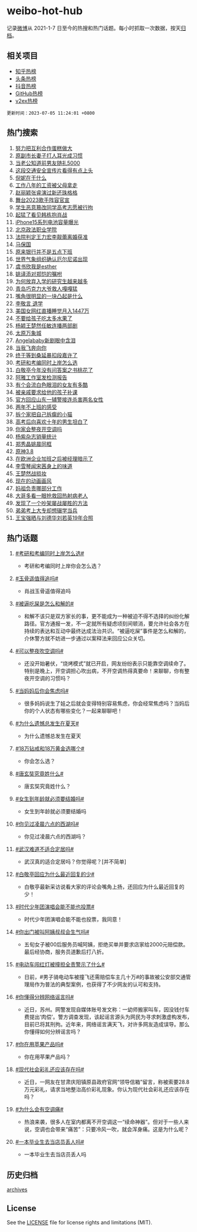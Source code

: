 # weibo-hot-hub

记录[微博](https://www.weibo.com)从 2021-1-7 日至今的热搜和热门话题。每小时抓取一次数据，按天[归档](archives)。

## 相关项目

- [知乎热榜](https://github.com/lonnyzhang423/zhihu-hot-hub)
- [头条热榜](https://github.com/lonnyzhang423/toutiao-hot-hub)
- [抖音热榜](https://github.com/lonnyzhang423/douyin-hot-hub)
- [GitHub热榜](https://github.com/lonnyzhang423/github-hot-hub)
- [v2ex热榜](https://github.com/lonnyzhang423/v2ex-hot-hub)


`更新时间：2023-07-05 11:24:01 +0800`

## 热门搜索

1. [努力把互利合作蛋糕做大](https://m.weibo.cn/search?containerid=100103type%3D1%26t%3D10%26q%3D%23%E5%8A%AA%E5%8A%9B%E6%8A%8A%E4%BA%92%E5%88%A9%E5%90%88%E4%BD%9C%E8%9B%8B%E7%B3%95%E5%81%9A%E5%A4%A7%23&stream_entry_id=51&isnewpage=1&extparam=seat%3D1%26pos%3D0%26dgr%3D0%26cate%3D10103%26c_type%3D51%26stream_entry_id%3D51%26filter_type%3Drealtimehot%26display_time%3D1688527439%26pre_seqid%3D168852743954406410155&luicode=10000011&lfid=106003type%253D25%2526t%253D3%2526disable_hot%253D1%2526filter_type%253Drealtimehot)
1. [原副市长妻子打人耳光成习惯](https://m.weibo.cn/search?containerid=100103type%3D1%26t%3D10%26q%3D%23%E5%8E%9F%E5%89%AF%E5%B8%82%E9%95%BF%E5%A6%BB%E5%AD%90%E6%89%93%E4%BA%BA%E8%80%B3%E5%85%89%E6%88%90%E4%B9%A0%E6%83%AF%23&stream_entry_id=31&isnewpage=1&extparam=seat%3D1%26pos%3D0%26realpos%3D1%26dgr%3D0%26lcate%3D5001%26stream_entry_id%3D31%26flag%3D1%26band_rank%3D1%26c_type%3D31%26q%3D%2523%25E5%258E%259F%25E5%2589%25AF%25E5%25B8%2582%25E9%2595%25BF%25E5%25A6%25BB%25E5%25AD%2590%25E6%2589%2593%25E4%25BA%25BA%25E8%2580%25B3%25E5%2585%2589%25E6%2588%2590%25E4%25B9%25A0%25E6%2583%25AF%2523%26cate%3D5001%26filter_type%3Drealtimehot%26display_time%3D1688527439%26pre_seqid%3D168852743954406410155&luicode=10000011&lfid=106003type%253D25%2526t%253D3%2526disable_hot%253D1%2526filter_type%253Drealtimehot)
1. [当老公知道前男友随礼5000](https://m.weibo.cn/search?containerid=100103type%3D1%26t%3D10%26q%3D%23%E5%BD%93%E8%80%81%E5%85%AC%E7%9F%A5%E9%81%93%E5%89%8D%E7%94%B7%E5%8F%8B%E9%9A%8F%E7%A4%BC5000%23&stream_entry_id=31&isnewpage=1&extparam=seat%3D1%26pos%3D1%26realpos%3D2%26dgr%3D0%26lcate%3D5001%26stream_entry_id%3D31%26flag%3D2%26band_rank%3D2%26c_type%3D31%26q%3D%2523%25E5%25BD%2593%25E8%2580%2581%25E5%2585%25AC%25E7%259F%25A5%25E9%2581%2593%25E5%2589%258D%25E7%2594%25B7%25E5%258F%258B%25E9%259A%258F%25E7%25A4%25BC5000%2523%26cate%3D5001%26filter_type%3Drealtimehot%26display_time%3D1688527439%26pre_seqid%3D168852743954406410155&luicode=10000011&lfid=106003type%253D25%2526t%253D3%2526disable_hot%253D1%2526filter_type%253Drealtimehot)
1. [这段交通安全宣传片看得有点上头](https://m.weibo.cn/search?containerid=100103type%3D1%26t%3D10%26q%3D%23%E8%BF%99%E6%AE%B5%E4%BA%A4%E9%80%9A%E5%AE%89%E5%85%A8%E5%AE%A3%E4%BC%A0%E7%89%87%E7%9C%8B%E5%BE%97%E6%9C%89%E7%82%B9%E4%B8%8A%E5%A4%B4%23&stream_entry_id=31&isnewpage=1&extparam=seat%3D1%26pos%3D2%26realpos%3D3%26dgr%3D0%26lcate%3D5001%26stream_entry_id%3D31%26flag%3D0%26band_rank%3D3%26c_type%3D31%26q%3D%2523%25E8%25BF%2599%25E6%25AE%25B5%25E4%25BA%25A4%25E9%2580%259A%25E5%25AE%2589%25E5%2585%25A8%25E5%25AE%25A3%25E4%25BC%25A0%25E7%2589%2587%25E7%259C%258B%25E5%25BE%2597%25E6%259C%2589%25E7%2582%25B9%25E4%25B8%258A%25E5%25A4%25B4%2523%26cate%3D5001%26filter_type%3Drealtimehot%26display_time%3D1688527439%26pre_seqid%3D168852743954406410155&luicode=10000011&lfid=106003type%253D25%2526t%253D3%2526disable_hot%253D1%2526filter_type%253Drealtimehot)
1. [倪妮在干什么](https://m.weibo.cn/search?containerid=100103type%3D1%26t%3D10%26q%3D%E5%80%AA%E5%A6%AE%E5%9C%A8%E5%B9%B2%E4%BB%80%E4%B9%88&stream_entry_id=31&isnewpage=1&extparam=seat%3D1%26pos%3D3%26realpos%3D4%26dgr%3D0%26lcate%3D5001%26stream_entry_id%3D31%26flag%3D1%26band_rank%3D4%26c_type%3D31%26q%3D%25E5%2580%25AA%25E5%25A6%25AE%25E5%259C%25A8%25E5%25B9%25B2%25E4%25BB%2580%25E4%25B9%2588%26cate%3D5001%26filter_type%3Drealtimehot%26display_time%3D1688527439%26pre_seqid%3D168852743954406410155&luicode=10000011&lfid=106003type%253D25%2526t%253D3%2526disable_hot%253D1%2526filter_type%253Drealtimehot)
1. [工作八年的工资被父母拿走](https://m.weibo.cn/search?containerid=100103type%3D1%26t%3D10%26q%3D%23%E5%B7%A5%E4%BD%9C%E5%85%AB%E5%B9%B4%E7%9A%84%E5%B7%A5%E8%B5%84%E8%A2%AB%E7%88%B6%E6%AF%8D%E6%8B%BF%E8%B5%B0%23&stream_entry_id=31&isnewpage=1&extparam=seat%3D1%26pos%3D4%26realpos%3D5%26dgr%3D0%26lcate%3D5001%26stream_entry_id%3D31%26flag%3D2%26band_rank%3D5%26c_type%3D31%26q%3D%2523%25E5%25B7%25A5%25E4%25BD%259C%25E5%2585%25AB%25E5%25B9%25B4%25E7%259A%2584%25E5%25B7%25A5%25E8%25B5%2584%25E8%25A2%25AB%25E7%2588%25B6%25E6%25AF%258D%25E6%258B%25BF%25E8%25B5%25B0%2523%26cate%3D5001%26filter_type%3Drealtimehot%26display_time%3D1688527439%26pre_seqid%3D168852743954406410155&luicode=10000011&lfid=106003type%253D25%2526t%253D3%2526disable_hot%253D1%2526filter_type%253Drealtimehot)
1. [赵丽颖张睿演过新还珠格格](https://m.weibo.cn/search?containerid=100103type%3D1%26t%3D10%26q%3D%23%E8%B5%B5%E4%B8%BD%E9%A2%96%E5%BC%A0%E7%9D%BF%E6%BC%94%E8%BF%87%E6%96%B0%E8%BF%98%E7%8F%A0%E6%A0%BC%E6%A0%BC%23&stream_entry_id=31&isnewpage=1&extparam=seat%3D1%26pos%3D5%26realpos%3D6%26dgr%3D0%26lcate%3D5001%26stream_entry_id%3D31%26flag%3D1%26band_rank%3D6%26c_type%3D31%26q%3D%2523%25E8%25B5%25B5%25E4%25B8%25BD%25E9%25A2%2596%25E5%25BC%25A0%25E7%259D%25BF%25E6%25BC%2594%25E8%25BF%2587%25E6%2596%25B0%25E8%25BF%2598%25E7%258F%25A0%25E6%25A0%25BC%25E6%25A0%25BC%2523%26cate%3D5001%26filter_type%3Drealtimehot%26display_time%3D1688527439%26pre_seqid%3D168852743954406410155&luicode=10000011&lfid=106003type%253D25%2526t%253D3%2526disable_hot%253D1%2526filter_type%253Drealtimehot)
1. [舞台2023歌手阵容官宣](https://m.weibo.cn/search?containerid=100103type%3D1%26t%3D10%26q%3D%23%E8%88%9E%E5%8F%B02023%E6%AD%8C%E6%89%8B%E9%98%B5%E5%AE%B9%E5%AE%98%E5%AE%A3%23&stream_entry_id=31&isnewpage=1&extparam=seat%3D1%26pos%3D6%26realpos%3D7%26dgr%3D0%26lcate%3D5001%26stream_entry_id%3D31%26flag%3D1%26band_rank%3D7%26c_type%3D31%26q%3D%2523%25E8%2588%259E%25E5%258F%25B02023%25E6%25AD%258C%25E6%2589%258B%25E9%2598%25B5%25E5%25AE%25B9%25E5%25AE%2598%25E5%25AE%25A3%2523%26cate%3D5001%26filter_type%3Drealtimehot%26display_time%3D1688527439%26pre_seqid%3D168852743954406410155&luicode=10000011&lfid=106003type%253D25%2526t%253D3%2526disable_hot%253D1%2526filter_type%253Drealtimehot)
1. [学生恶意篡改同学高考志愿被行拘](https://m.weibo.cn/search?containerid=100103type%3D1%26t%3D10%26q%3D%23%E5%AD%A6%E7%94%9F%E6%81%B6%E6%84%8F%E7%AF%A1%E6%94%B9%E5%90%8C%E5%AD%A6%E9%AB%98%E8%80%83%E5%BF%97%E6%84%BF%E8%A2%AB%E8%A1%8C%E6%8B%98%23&stream_entry_id=31&isnewpage=1&extparam=seat%3D1%26pos%3D7%26realpos%3D8%26dgr%3D0%26lcate%3D5001%26stream_entry_id%3D31%26flag%3D0%26band_rank%3D8%26c_type%3D31%26q%3D%2523%25E5%25AD%25A6%25E7%2594%259F%25E6%2581%25B6%25E6%2584%258F%25E7%25AF%25A1%25E6%2594%25B9%25E5%2590%258C%25E5%25AD%25A6%25E9%25AB%2598%25E8%2580%2583%25E5%25BF%2597%25E6%2584%25BF%25E8%25A2%25AB%25E8%25A1%258C%25E6%258B%2598%2523%26cate%3D5001%26filter_type%3Drealtimehot%26display_time%3D1688527439%26pre_seqid%3D168852743954406410155&luicode=10000011&lfid=106003type%253D25%2526t%253D3%2526disable_hot%253D1%2526filter_type%253Drealtimehot)
1. [起猛了看见韩栋抱肖战](https://m.weibo.cn/search?containerid=100103type%3D1%26t%3D10%26q%3D%23%E8%B5%B7%E7%8C%9B%E4%BA%86%E7%9C%8B%E8%A7%81%E9%9F%A9%E6%A0%8B%E6%8A%B1%E8%82%96%E6%88%98%23&stream_entry_id=31&isnewpage=1&extparam=seat%3D1%26pos%3D8%26realpos%3D9%26dgr%3D0%26lcate%3D5001%26stream_entry_id%3D31%26flag%3D1%26band_rank%3D9%26c_type%3D31%26q%3D%2523%25E8%25B5%25B7%25E7%258C%259B%25E4%25BA%2586%25E7%259C%258B%25E8%25A7%2581%25E9%259F%25A9%25E6%25A0%258B%25E6%258A%25B1%25E8%2582%2596%25E6%2588%2598%2523%26cate%3D5001%26filter_type%3Drealtimehot%26display_time%3D1688527439%26pre_seqid%3D168852743954406410155&luicode=10000011&lfid=106003type%253D25%2526t%253D3%2526disable_hot%253D1%2526filter_type%253Drealtimehot)
1. [iPhone15系列电池容量曝光](https://m.weibo.cn/search?containerid=100103type%3D1%26t%3D10%26q%3D%23iPhone15%E7%B3%BB%E5%88%97%E7%94%B5%E6%B1%A0%E5%AE%B9%E9%87%8F%E6%9B%9D%E5%85%89%23&stream_entry_id=31&isnewpage=1&extparam=seat%3D1%26pos%3D9%26realpos%3D10%26dgr%3D0%26lcate%3D5001%26stream_entry_id%3D31%26flag%3D0%26band_rank%3D10%26c_type%3D31%26q%3D%2523iPhone15%25E7%25B3%25BB%25E5%2588%2597%25E7%2594%25B5%25E6%25B1%25A0%25E5%25AE%25B9%25E9%2587%258F%25E6%259B%259D%25E5%2585%2589%2523%26cate%3D5001%26filter_type%3Drealtimehot%26display_time%3D1688527439%26pre_seqid%3D168852743954406410155&luicode=10000011&lfid=106003type%253D25%2526t%253D3%2526disable_hot%253D1%2526filter_type%253Drealtimehot)
1. [北京政法职业学院](https://m.weibo.cn/search?containerid=100103type%3D1%26t%3D10%26q%3D%E5%8C%97%E4%BA%AC%E6%94%BF%E6%B3%95%E8%81%8C%E4%B8%9A%E5%AD%A6%E9%99%A2&stream_entry_id=31&isnewpage=1&extparam=seat%3D1%26pos%3D10%26realpos%3D11%26dgr%3D0%26lcate%3D5001%26stream_entry_id%3D31%26flag%3D1%26band_rank%3D11%26c_type%3D31%26q%3D%25E5%258C%2597%25E4%25BA%25AC%25E6%2594%25BF%25E6%25B3%2595%25E8%2581%258C%25E4%25B8%259A%25E5%25AD%25A6%25E9%2599%25A2%26cate%3D5001%26filter_type%3Drealtimehot%26display_time%3D1688527439%26pre_seqid%3D168852743954406410155&luicode=10000011&lfid=106003type%253D25%2526t%253D3%2526disable_hot%253D1%2526filter_type%253Drealtimehot)
1. [法院判定王力宏李靓蕾离婚获准](https://m.weibo.cn/search?containerid=100103type%3D1%26t%3D10%26q%3D%23%E6%B3%95%E9%99%A2%E5%88%A4%E5%AE%9A%E7%8E%8B%E5%8A%9B%E5%AE%8F%E6%9D%8E%E9%9D%93%E8%95%BE%E7%A6%BB%E5%A9%9A%E8%8E%B7%E5%87%86%23&stream_entry_id=31&isnewpage=1&extparam=seat%3D1%26pos%3D11%26realpos%3D12%26dgr%3D0%26lcate%3D5001%26stream_entry_id%3D31%26flag%3D2%26band_rank%3D12%26c_type%3D31%26q%3D%2523%25E6%25B3%2595%25E9%2599%25A2%25E5%2588%25A4%25E5%25AE%259A%25E7%258E%258B%25E5%258A%259B%25E5%25AE%258F%25E6%259D%258E%25E9%259D%2593%25E8%2595%25BE%25E7%25A6%25BB%25E5%25A9%259A%25E8%258E%25B7%25E5%2587%2586%2523%26cate%3D5001%26filter_type%3Drealtimehot%26display_time%3D1688527439%26pre_seqid%3D168852743954406410155&luicode=10000011&lfid=106003type%253D25%2526t%253D3%2526disable_hot%253D1%2526filter_type%253Drealtimehot)
1. [马保国](https://m.weibo.cn/search?containerid=100103type%3D1%26t%3D10%26q%3D%E9%A9%AC%E4%BF%9D%E5%9B%BD&stream_entry_id=31&isnewpage=1&extparam=seat%3D1%26pos%3D12%26realpos%3D13%26dgr%3D0%26lcate%3D5001%26stream_entry_id%3D31%26flag%3D1%26band_rank%3D13%26c_type%3D31%26q%3D%25E9%25A9%25AC%25E4%25BF%259D%25E5%259B%25BD%26cate%3D5001%26filter_type%3Drealtimehot%26display_time%3D1688527439%26pre_seqid%3D168852743954406410155&luicode=10000011&lfid=106003type%253D25%2526t%253D3%2526disable_hot%253D1%2526filter_type%253Drealtimehot)
1. [原来银行并不是五点下班](https://m.weibo.cn/search?containerid=100103type%3D1%26t%3D10%26q%3D%23%E5%8E%9F%E6%9D%A5%E9%93%B6%E8%A1%8C%E5%B9%B6%E4%B8%8D%E6%98%AF%E4%BA%94%E7%82%B9%E4%B8%8B%E7%8F%AD%23&stream_entry_id=31&isnewpage=1&extparam=seat%3D1%26pos%3D13%26realpos%3D14%26dgr%3D0%26lcate%3D5001%26stream_entry_id%3D31%26flag%3D0%26band_rank%3D14%26c_type%3D31%26q%3D%2523%25E5%258E%259F%25E6%259D%25A5%25E9%2593%25B6%25E8%25A1%258C%25E5%25B9%25B6%25E4%25B8%258D%25E6%2598%25AF%25E4%25BA%2594%25E7%2582%25B9%25E4%25B8%258B%25E7%258F%25AD%2523%26cate%3D5001%26filter_type%3Drealtimehot%26display_time%3D1688527439%26pre_seqid%3D168852743954406410155&luicode=10000011&lfid=106003type%253D25%2526t%253D3%2526disable_hot%253D1%2526filter_type%253Drealtimehot)
1. [世界气象组织确认厄尔尼诺出现](https://m.weibo.cn/search?containerid=100103type%3D1%26t%3D10%26q%3D%23%E4%B8%96%E7%95%8C%E6%B0%94%E8%B1%A1%E7%BB%84%E7%BB%87%E7%A1%AE%E8%AE%A4%E5%8E%84%E5%B0%94%E5%B0%BC%E8%AF%BA%E5%87%BA%E7%8E%B0%23&stream_entry_id=31&isnewpage=1&extparam=seat%3D1%26pos%3D14%26realpos%3D15%26dgr%3D0%26lcate%3D5001%26stream_entry_id%3D31%26flag%3D1%26band_rank%3D15%26c_type%3D31%26q%3D%2523%25E4%25B8%2596%25E7%2595%258C%25E6%25B0%2594%25E8%25B1%25A1%25E7%25BB%2584%25E7%25BB%2587%25E7%25A1%25AE%25E8%25AE%25A4%25E5%258E%2584%25E5%25B0%2594%25E5%25B0%25BC%25E8%25AF%25BA%25E5%2587%25BA%25E7%258E%25B0%2523%26cate%3D5001%26filter_type%3Drealtimehot%26display_time%3D1688527439%26pre_seqid%3D168852743954406410155&luicode=10000011&lfid=106003type%253D25%2526t%253D3%2526disable_hot%253D1%2526filter_type%253Drealtimehot)
1. [虞书欣我是esther](https://m.weibo.cn/search?containerid=100103type%3D1%26t%3D10%26q%3D%23%E8%99%9E%E4%B9%A6%E6%AC%A3%E6%88%91%E6%98%AFesther%23&stream_entry_id=31&isnewpage=1&extparam=seat%3D1%26pos%3D15%26realpos%3D16%26dgr%3D0%26lcate%3D5001%26stream_entry_id%3D31%26flag%3D1%26band_rank%3D16%26c_type%3D31%26q%3D%2523%25E8%2599%259E%25E4%25B9%25A6%25E6%25AC%25A3%25E6%2588%2591%25E6%2598%25AFesther%2523%26cate%3D5001%26filter_type%3Drealtimehot%26display_time%3D1688527439%26pre_seqid%3D168852743954406410155&luicode=10000011&lfid=106003type%253D25%2526t%253D3%2526disable_hot%253D1%2526filter_type%253Drealtimehot)
1. [姚译添对郑恺的嘱咐](https://m.weibo.cn/search?containerid=100103type%3D1%26t%3D10%26q%3D%23%E5%A7%9A%E8%AF%91%E6%B7%BB%E5%AF%B9%E9%83%91%E6%81%BA%E7%9A%84%E5%98%B1%E5%92%90%23&stream_entry_id=31&isnewpage=1&extparam=seat%3D1%26pos%3D16%26realpos%3D17%26dgr%3D0%26lcate%3D5001%26stream_entry_id%3D31%26flag%3D0%26band_rank%3D17%26c_type%3D31%26q%3D%2523%25E5%25A7%259A%25E8%25AF%2591%25E6%25B7%25BB%25E5%25AF%25B9%25E9%2583%2591%25E6%2581%25BA%25E7%259A%2584%25E5%2598%25B1%25E5%2592%2590%2523%26cate%3D5001%26filter_type%3Drealtimehot%26display_time%3D1688527439%26pre_seqid%3D168852743954406410155&luicode=10000011&lfid=106003type%253D25%2526t%253D3%2526disable_hot%253D1%2526filter_type%253Drealtimehot)
1. [为何放弃入学的研究生越来越多](https://m.weibo.cn/search?containerid=100103type%3D1%26t%3D10%26q%3D%23%E4%B8%BA%E4%BD%95%E6%94%BE%E5%BC%83%E5%85%A5%E5%AD%A6%E7%9A%84%E7%A0%94%E7%A9%B6%E7%94%9F%E8%B6%8A%E6%9D%A5%E8%B6%8A%E5%A4%9A%23&stream_entry_id=31&isnewpage=1&extparam=seat%3D1%26pos%3D17%26realpos%3D18%26dgr%3D0%26lcate%3D5001%26stream_entry_id%3D31%26flag%3D1%26band_rank%3D18%26c_type%3D31%26q%3D%2523%25E4%25B8%25BA%25E4%25BD%2595%25E6%2594%25BE%25E5%25BC%2583%25E5%2585%25A5%25E5%25AD%25A6%25E7%259A%2584%25E7%25A0%2594%25E7%25A9%25B6%25E7%2594%259F%25E8%25B6%258A%25E6%259D%25A5%25E8%25B6%258A%25E5%25A4%259A%2523%26cate%3D5001%26filter_type%3Drealtimehot%26display_time%3D1688527439%26pre_seqid%3D168852743954406410155&luicode=10000011&lfid=106003type%253D25%2526t%253D3%2526disable_hot%253D1%2526filter_type%253Drealtimehot)
1. [青岛巧克力大爷救人嘎嘎猛](https://m.weibo.cn/search?containerid=100103type%3D1%26t%3D10%26q%3D%23%E9%9D%92%E5%B2%9B%E5%B7%A7%E5%85%8B%E5%8A%9B%E5%A4%A7%E7%88%B7%E6%95%91%E4%BA%BA%E5%98%8E%E5%98%8E%E7%8C%9B%23&stream_entry_id=31&isnewpage=1&extparam=seat%3D1%26pos%3D18%26realpos%3D19%26dgr%3D0%26lcate%3D5001%26stream_entry_id%3D31%26flag%3D32768%26band_rank%3D19%26c_type%3D31%26q%3D%2523%25E9%259D%2592%25E5%25B2%259B%25E5%25B7%25A7%25E5%2585%258B%25E5%258A%259B%25E5%25A4%25A7%25E7%2588%25B7%25E6%2595%2591%25E4%25BA%25BA%25E5%2598%258E%25E5%2598%258E%25E7%258C%259B%2523%26cate%3D5001%26filter_type%3Drealtimehot%26display_time%3D1688527439%26pre_seqid%3D168852743954406410155&luicode=10000011&lfid=106003type%253D25%2526t%253D3%2526disable_hot%253D1%2526filter_type%253Drealtimehot)
1. [嘴角很明显的一块凸起是什么](https://m.weibo.cn/search?containerid=100103type%3D1%26t%3D10%26q%3D%23%E5%98%B4%E8%A7%92%E5%BE%88%E6%98%8E%E6%98%BE%E7%9A%84%E4%B8%80%E5%9D%97%E5%87%B8%E8%B5%B7%E6%98%AF%E4%BB%80%E4%B9%88%23&stream_entry_id=31&isnewpage=1&extparam=seat%3D1%26pos%3D19%26realpos%3D20%26dgr%3D0%26lcate%3D5001%26stream_entry_id%3D31%26flag%3D2%26band_rank%3D20%26c_type%3D31%26q%3D%2523%25E5%2598%25B4%25E8%25A7%2592%25E5%25BE%2588%25E6%2598%258E%25E6%2598%25BE%25E7%259A%2584%25E4%25B8%2580%25E5%259D%2597%25E5%2587%25B8%25E8%25B5%25B7%25E6%2598%25AF%25E4%25BB%2580%25E4%25B9%2588%2523%26cate%3D5001%26filter_type%3Drealtimehot%26display_time%3D1688527439%26pre_seqid%3D168852743954406410155&luicode=10000011&lfid=106003type%253D25%2526t%253D3%2526disable_hot%253D1%2526filter_type%253Drealtimehot)
1. [李敬言 退学](https://m.weibo.cn/search?containerid=100103type%3D1%26t%3D10%26q%3D%E6%9D%8E%E6%95%AC%E8%A8%80+%E9%80%80%E5%AD%A6&stream_entry_id=31&isnewpage=1&extparam=seat%3D1%26pos%3D20%26realpos%3D21%26dgr%3D0%26lcate%3D5001%26stream_entry_id%3D31%26flag%3D2%26band_rank%3D21%26c_type%3D31%26q%3D%25E6%259D%258E%25E6%2595%25AC%25E8%25A8%2580%2520%25E9%2580%2580%25E5%25AD%25A6%26cate%3D5001%26filter_type%3Drealtimehot%26display_time%3D1688527439%26pre_seqid%3D168852743954406410155&luicode=10000011&lfid=106003type%253D25%2526t%253D3%2526disable_hot%253D1%2526filter_type%253Drealtimehot)
1. [美国女网红直播睡觉月入1447万](https://m.weibo.cn/search?containerid=100103type%3D1%26t%3D10%26q%3D%23%E7%BE%8E%E5%9B%BD%E5%A5%B3%E7%BD%91%E7%BA%A2%E7%9B%B4%E6%92%AD%E7%9D%A1%E8%A7%89%E6%9C%88%E5%85%A51447%E4%B8%87%23&stream_entry_id=31&isnewpage=1&extparam=seat%3D1%26pos%3D21%26realpos%3D22%26dgr%3D0%26lcate%3D5001%26stream_entry_id%3D31%26flag%3D1%26band_rank%3D22%26c_type%3D31%26q%3D%2523%25E7%25BE%258E%25E5%259B%25BD%25E5%25A5%25B3%25E7%25BD%2591%25E7%25BA%25A2%25E7%259B%25B4%25E6%2592%25AD%25E7%259D%25A1%25E8%25A7%2589%25E6%259C%2588%25E5%2585%25A51447%25E4%25B8%2587%2523%26cate%3D5001%26filter_type%3Drealtimehot%26display_time%3D1688527439%26pre_seqid%3D168852743954406410155&luicode=10000011&lfid=106003type%253D25%2526t%253D3%2526disable_hot%253D1%2526filter_type%253Drealtimehot)
1. [不要给孩子吃太多水果了](https://m.weibo.cn/search?containerid=100103type%3D1%26t%3D10%26q%3D%23%E4%B8%8D%E8%A6%81%E7%BB%99%E5%AD%A9%E5%AD%90%E5%90%83%E5%A4%AA%E5%A4%9A%E6%B0%B4%E6%9E%9C%E4%BA%86%23&stream_entry_id=31&isnewpage=1&extparam=seat%3D1%26pos%3D22%26realpos%3D23%26dgr%3D0%26lcate%3D5001%26stream_entry_id%3D31%26flag%3D1%26band_rank%3D23%26c_type%3D31%26q%3D%2523%25E4%25B8%258D%25E8%25A6%2581%25E7%25BB%2599%25E5%25AD%25A9%25E5%25AD%2590%25E5%2590%2583%25E5%25A4%25AA%25E5%25A4%259A%25E6%25B0%25B4%25E6%259E%259C%25E4%25BA%2586%2523%26cate%3D5001%26filter_type%3Drealtimehot%26display_time%3D1688527439%26pre_seqid%3D168852743954406410155&luicode=10000011&lfid=106003type%253D25%2526t%253D3%2526disable_hot%253D1%2526filter_type%253Drealtimehot)
1. [杨颖王楚然任敏连播两部剧](https://m.weibo.cn/search?containerid=100103type%3D1%26t%3D10%26q%3D%23%E6%9D%A8%E9%A2%96%E7%8E%8B%E6%A5%9A%E7%84%B6%E4%BB%BB%E6%95%8F%E8%BF%9E%E6%92%AD%E4%B8%A4%E9%83%A8%E5%89%A7%23&stream_entry_id=31&isnewpage=1&extparam=seat%3D1%26pos%3D23%26realpos%3D24%26dgr%3D0%26lcate%3D5001%26stream_entry_id%3D31%26flag%3D1%26band_rank%3D24%26c_type%3D31%26q%3D%2523%25E6%259D%25A8%25E9%25A2%2596%25E7%258E%258B%25E6%25A5%259A%25E7%2584%25B6%25E4%25BB%25BB%25E6%2595%258F%25E8%25BF%259E%25E6%2592%25AD%25E4%25B8%25A4%25E9%2583%25A8%25E5%2589%25A7%2523%26cate%3D5001%26filter_type%3Drealtimehot%26display_time%3D1688527439%26pre_seqid%3D168852743954406410155&luicode=10000011&lfid=106003type%253D25%2526t%253D3%2526disable_hot%253D1%2526filter_type%253Drealtimehot)
1. [太原万象城](https://m.weibo.cn/search?containerid=100103type%3D1%26t%3D10%26q%3D%E5%A4%AA%E5%8E%9F%E4%B8%87%E8%B1%A1%E5%9F%8E&stream_entry_id=31&isnewpage=1&extparam=seat%3D1%26pos%3D24%26realpos%3D25%26dgr%3D0%26lcate%3D5001%26stream_entry_id%3D31%26flag%3D0%26band_rank%3D25%26c_type%3D31%26q%3D%25E5%25A4%25AA%25E5%258E%259F%25E4%25B8%2587%25E8%25B1%25A1%25E5%259F%258E%26cate%3D5001%26filter_type%3Drealtimehot%26display_time%3D1688527439%26pre_seqid%3D168852743954406410155&luicode=10000011&lfid=106003type%253D25%2526t%253D3%2526disable_hot%253D1%2526filter_type%253Drealtimehot)
1. [Angelababy新剧眼中含泪](https://m.weibo.cn/search?containerid=100103type%3D1%26t%3D10%26q%3D%23Angelababy%E6%96%B0%E5%89%A7%E7%9C%BC%E4%B8%AD%E5%90%AB%E6%B3%AA%23&stream_entry_id=31&isnewpage=1&extparam=seat%3D1%26pos%3D25%26realpos%3D26%26dgr%3D0%26lcate%3D5001%26stream_entry_id%3D31%26flag%3D1%26band_rank%3D26%26c_type%3D31%26q%3D%2523Angelababy%25E6%2596%25B0%25E5%2589%25A7%25E7%259C%25BC%25E4%25B8%25AD%25E5%2590%25AB%25E6%25B3%25AA%2523%26cate%3D5001%26filter_type%3Drealtimehot%26display_time%3D1688527439%26pre_seqid%3D168852743954406410155&luicode=10000011&lfid=106003type%253D25%2526t%253D3%2526disable_hot%253D1%2526filter_type%253Drealtimehot)
1. [当我飞奔向你](https://m.weibo.cn/search?containerid=100103type%3D1%26t%3D10%26q%3D%E5%BD%93%E6%88%91%E9%A3%9E%E5%A5%94%E5%90%91%E4%BD%A0&stream_entry_id=31&isnewpage=1&extparam=seat%3D1%26pos%3D26%26realpos%3D27%26dgr%3D0%26lcate%3D5001%26stream_entry_id%3D31%26flag%3D1%26band_rank%3D27%26c_type%3D31%26q%3D%25E5%25BD%2593%25E6%2588%2591%25E9%25A3%259E%25E5%25A5%2594%25E5%2590%2591%25E4%25BD%25A0%26cate%3D5001%26filter_type%3Drealtimehot%26display_time%3D1688527439%26pre_seqid%3D168852743954406410155&luicode=10000011&lfid=106003type%253D25%2526t%253D3%2526disable_hot%253D1%2526filter_type%253Drealtimehot)
1. [终于等到桑延暴扣段嘉许了](https://m.weibo.cn/search?containerid=100103type%3D1%26t%3D10%26q%3D%23%E7%BB%88%E4%BA%8E%E7%AD%89%E5%88%B0%E6%A1%91%E5%BB%B6%E6%9A%B4%E6%89%A3%E6%AE%B5%E5%98%89%E8%AE%B8%E4%BA%86%23&stream_entry_id=31&isnewpage=1&extparam=seat%3D1%26pos%3D27%26realpos%3D28%26dgr%3D0%26lcate%3D5001%26stream_entry_id%3D31%26flag%3D1%26band_rank%3D28%26c_type%3D31%26q%3D%2523%25E7%25BB%2588%25E4%25BA%258E%25E7%25AD%2589%25E5%2588%25B0%25E6%25A1%2591%25E5%25BB%25B6%25E6%259A%25B4%25E6%2589%25A3%25E6%25AE%25B5%25E5%2598%2589%25E8%25AE%25B8%25E4%25BA%2586%2523%26cate%3D5001%26filter_type%3Drealtimehot%26display_time%3D1688527439%26pre_seqid%3D168852743954406410155&luicode=10000011&lfid=106003type%253D25%2526t%253D3%2526disable_hot%253D1%2526filter_type%253Drealtimehot)
1. [考研和考编同时上岸怎么选](https://m.weibo.cn/search?containerid=100103type%3D1%26t%3D10%26q%3D%23%E8%80%83%E7%A0%94%E5%92%8C%E8%80%83%E7%BC%96%E5%90%8C%E6%97%B6%E4%B8%8A%E5%B2%B8%E6%80%8E%E4%B9%88%E9%80%89%23&stream_entry_id=31&isnewpage=1&extparam=seat%3D1%26pos%3D28%26realpos%3D29%26dgr%3D0%26lcate%3D5001%26stream_entry_id%3D31%26flag%3D0%26band_rank%3D29%26c_type%3D31%26q%3D%2523%25E8%2580%2583%25E7%25A0%2594%25E5%2592%258C%25E8%2580%2583%25E7%25BC%2596%25E5%2590%258C%25E6%2597%25B6%25E4%25B8%258A%25E5%25B2%25B8%25E6%2580%258E%25E4%25B9%2588%25E9%2580%2589%2523%26cate%3D5001%26filter_type%3Drealtimehot%26display_time%3D1688527439%26pre_seqid%3D168852743954406410155&luicode=10000011&lfid=106003type%253D25%2526t%253D3%2526disable_hot%253D1%2526filter_type%253Drealtimehot)
1. [白敬亭今年没有问答案之书桃花了](https://m.weibo.cn/search?containerid=100103type%3D1%26t%3D10%26q%3D%23%E7%99%BD%E6%95%AC%E4%BA%AD%E4%BB%8A%E5%B9%B4%E6%B2%A1%E6%9C%89%E9%97%AE%E7%AD%94%E6%A1%88%E4%B9%8B%E4%B9%A6%E6%A1%83%E8%8A%B1%E4%BA%86%23&stream_entry_id=31&isnewpage=1&extparam=seat%3D1%26pos%3D29%26realpos%3D30%26dgr%3D0%26lcate%3D5001%26stream_entry_id%3D31%26flag%3D0%26band_rank%3D30%26c_type%3D31%26q%3D%2523%25E7%2599%25BD%25E6%2595%25AC%25E4%25BA%25AD%25E4%25BB%258A%25E5%25B9%25B4%25E6%25B2%25A1%25E6%259C%2589%25E9%2597%25AE%25E7%25AD%2594%25E6%25A1%2588%25E4%25B9%258B%25E4%25B9%25A6%25E6%25A1%2583%25E8%258A%25B1%25E4%25BA%2586%2523%26cate%3D5001%26filter_type%3Drealtimehot%26display_time%3D1688527439%26pre_seqid%3D168852743954406410155&luicode=10000011&lfid=106003type%253D25%2526t%253D3%2526disable_hot%253D1%2526filter_type%253Drealtimehot)
1. [阿雅工作室发检测报告](https://m.weibo.cn/search?containerid=100103type%3D1%26t%3D10%26q%3D%23%E9%98%BF%E9%9B%85%E5%B7%A5%E4%BD%9C%E5%AE%A4%E5%8F%91%E6%A3%80%E6%B5%8B%E6%8A%A5%E5%91%8A%23&stream_entry_id=31&isnewpage=1&extparam=seat%3D1%26pos%3D30%26realpos%3D31%26dgr%3D0%26lcate%3D5001%26stream_entry_id%3D31%26flag%3D1%26band_rank%3D31%26c_type%3D31%26q%3D%2523%25E9%2598%25BF%25E9%259B%2585%25E5%25B7%25A5%25E4%25BD%259C%25E5%25AE%25A4%25E5%258F%2591%25E6%25A3%2580%25E6%25B5%258B%25E6%258A%25A5%25E5%2591%258A%2523%26cate%3D5001%26filter_type%3Drealtimehot%26display_time%3D1688527439%26pre_seqid%3D168852743954406410155&luicode=10000011&lfid=106003type%253D25%2526t%253D3%2526disable_hot%253D1%2526filter_type%253Drealtimehot)
1. [有个会流白色眼泪的女友有多酷](https://m.weibo.cn/search?containerid=100103type%3D1%26t%3D10%26q%3D%23%E6%9C%89%E4%B8%AA%E4%BC%9A%E6%B5%81%E7%99%BD%E8%89%B2%E7%9C%BC%E6%B3%AA%E7%9A%84%E5%A5%B3%E5%8F%8B%E6%9C%89%E5%A4%9A%E9%85%B7%23&stream_entry_id=31&isnewpage=1&extparam=seat%3D1%26pos%3D31%26realpos%3D32%26dgr%3D0%26lcate%3D5001%26stream_entry_id%3D31%26flag%3D1%26band_rank%3D32%26c_type%3D31%26q%3D%2523%25E6%259C%2589%25E4%25B8%25AA%25E4%25BC%259A%25E6%25B5%2581%25E7%2599%25BD%25E8%2589%25B2%25E7%259C%25BC%25E6%25B3%25AA%25E7%259A%2584%25E5%25A5%25B3%25E5%258F%258B%25E6%259C%2589%25E5%25A4%259A%25E9%2585%25B7%2523%26cate%3D5001%26filter_type%3Drealtimehot%26display_time%3D1688527439%26pre_seqid%3D168852743954406410155&luicode=10000011&lfid=106003type%253D25%2526t%253D3%2526disable_hot%253D1%2526filter_type%253Drealtimehot)
1. [被亲戚要求给他的孩子补课](https://m.weibo.cn/search?containerid=100103type%3D1%26t%3D10%26q%3D%23%E8%A2%AB%E4%BA%B2%E6%88%9A%E8%A6%81%E6%B1%82%E7%BB%99%E4%BB%96%E7%9A%84%E5%AD%A9%E5%AD%90%E8%A1%A5%E8%AF%BE%23&stream_entry_id=31&isnewpage=1&extparam=seat%3D1%26pos%3D32%26realpos%3D33%26dgr%3D0%26lcate%3D5001%26stream_entry_id%3D31%26flag%3D0%26band_rank%3D33%26c_type%3D31%26q%3D%2523%25E8%25A2%25AB%25E4%25BA%25B2%25E6%2588%259A%25E8%25A6%2581%25E6%25B1%2582%25E7%25BB%2599%25E4%25BB%2596%25E7%259A%2584%25E5%25AD%25A9%25E5%25AD%2590%25E8%25A1%25A5%25E8%25AF%25BE%2523%26cate%3D5001%26filter_type%3Drealtimehot%26display_time%3D1688527439%26pre_seqid%3D168852743954406410155&luicode=10000011&lfid=106003type%253D25%2526t%253D3%2526disable_hot%253D1%2526filter_type%253Drealtimehot)
1. [官方回应山东一辅警接连杀害两名女性](https://m.weibo.cn/search?containerid=100103type%3D1%26t%3D10%26q%3D%23%E5%AE%98%E6%96%B9%E5%9B%9E%E5%BA%94%E5%B1%B1%E4%B8%9C%E4%B8%80%E8%BE%85%E8%AD%A6%E6%8E%A5%E8%BF%9E%E6%9D%80%E5%AE%B3%E4%B8%A4%E5%90%8D%E5%A5%B3%E6%80%A7%23&stream_entry_id=31&isnewpage=1&extparam=seat%3D1%26pos%3D33%26realpos%3D34%26dgr%3D0%26lcate%3D5001%26stream_entry_id%3D31%26flag%3D1%26band_rank%3D34%26c_type%3D31%26q%3D%2523%25E5%25AE%2598%25E6%2596%25B9%25E5%259B%259E%25E5%25BA%2594%25E5%25B1%25B1%25E4%25B8%259C%25E4%25B8%2580%25E8%25BE%2585%25E8%25AD%25A6%25E6%258E%25A5%25E8%25BF%259E%25E6%259D%2580%25E5%25AE%25B3%25E4%25B8%25A4%25E5%2590%258D%25E5%25A5%25B3%25E6%2580%25A7%2523%26cate%3D5001%26filter_type%3Drealtimehot%26display_time%3D1688527439%26pre_seqid%3D168852743954406410155&luicode=10000011&lfid=106003type%253D25%2526t%253D3%2526disable_hot%253D1%2526filter_type%253Drealtimehot)
1. [两年不上班的感受](https://m.weibo.cn/search?containerid=100103type%3D1%26t%3D10%26q%3D%E4%B8%A4%E5%B9%B4%E4%B8%8D%E4%B8%8A%E7%8F%AD%E7%9A%84%E6%84%9F%E5%8F%97&stream_entry_id=31&isnewpage=1&extparam=seat%3D1%26pos%3D34%26realpos%3D35%26dgr%3D0%26lcate%3D5001%26stream_entry_id%3D31%26flag%3D0%26band_rank%3D35%26c_type%3D31%26q%3D%25E4%25B8%25A4%25E5%25B9%25B4%25E4%25B8%258D%25E4%25B8%258A%25E7%258F%25AD%25E7%259A%2584%25E6%2584%259F%25E5%258F%2597%26cate%3D5001%26filter_type%3Drealtimehot%26display_time%3D1688527439%26pre_seqid%3D168852743954406410155&luicode=10000011&lfid=106003type%253D25%2526t%253D3%2526disable_hot%253D1%2526filter_type%253Drealtimehot)
1. [拆个家把自己拆瘸的小猫](https://m.weibo.cn/search?containerid=100103type%3D1%26t%3D10%26q%3D%E6%8B%86%E4%B8%AA%E5%AE%B6%E6%8A%8A%E8%87%AA%E5%B7%B1%E6%8B%86%E7%98%B8%E7%9A%84%E5%B0%8F%E7%8C%AB&stream_entry_id=31&isnewpage=1&extparam=seat%3D1%26pos%3D35%26realpos%3D36%26dgr%3D0%26lcate%3D5001%26stream_entry_id%3D31%26flag%3D1%26band_rank%3D36%26c_type%3D31%26q%3D%25E6%258B%2586%25E4%25B8%25AA%25E5%25AE%25B6%25E6%258A%258A%25E8%2587%25AA%25E5%25B7%25B1%25E6%258B%2586%25E7%2598%25B8%25E7%259A%2584%25E5%25B0%258F%25E7%258C%25AB%26cate%3D5001%26filter_type%3Drealtimehot%26display_time%3D1688527439%26pre_seqid%3D168852743954406410155&luicode=10000011&lfid=106003type%253D25%2526t%253D3%2526disable_hot%253D1%2526filter_type%253Drealtimehot)
1. [高考后向喜欢十年的男生坦白了](https://m.weibo.cn/search?containerid=100103type%3D1%26t%3D10%26q%3D%E9%AB%98%E8%80%83%E5%90%8E%E5%90%91%E5%96%9C%E6%AC%A2%E5%8D%81%E5%B9%B4%E7%9A%84%E7%94%B7%E7%94%9F%E5%9D%A6%E7%99%BD%E4%BA%86&stream_entry_id=31&isnewpage=1&extparam=seat%3D1%26pos%3D36%26realpos%3D37%26dgr%3D0%26lcate%3D5001%26stream_entry_id%3D31%26flag%3D1%26band_rank%3D37%26c_type%3D31%26q%3D%25E9%25AB%2598%25E8%2580%2583%25E5%2590%258E%25E5%2590%2591%25E5%2596%259C%25E6%25AC%25A2%25E5%258D%2581%25E5%25B9%25B4%25E7%259A%2584%25E7%2594%25B7%25E7%2594%259F%25E5%259D%25A6%25E7%2599%25BD%25E4%25BA%2586%26cate%3D5001%26filter_type%3Drealtimehot%26display_time%3D1688527439%26pre_seqid%3D168852743954406410155&luicode=10000011&lfid=106003type%253D25%2526t%253D3%2526disable_hot%253D1%2526filter_type%253Drealtimehot)
1. [你家会整夜开空调吗](https://m.weibo.cn/search?containerid=100103type%3D1%26t%3D10%26q%3D%23%E4%BD%A0%E5%AE%B6%E4%BC%9A%E6%95%B4%E5%A4%9C%E5%BC%80%E7%A9%BA%E8%B0%83%E5%90%97%23&stream_entry_id=31&isnewpage=1&extparam=seat%3D1%26pos%3D37%26realpos%3D38%26dgr%3D0%26lcate%3D5001%26stream_entry_id%3D31%26flag%3D0%26band_rank%3D38%26c_type%3D31%26q%3D%2523%25E4%25BD%25A0%25E5%25AE%25B6%25E4%25BC%259A%25E6%2595%25B4%25E5%25A4%259C%25E5%25BC%2580%25E7%25A9%25BA%25E8%25B0%2583%25E5%2590%2597%2523%26cate%3D5001%26filter_type%3Drealtimehot%26display_time%3D1688527439%26pre_seqid%3D168852743954406410155&luicode=10000011&lfid=106003type%253D25%2526t%253D3%2526disable_hot%253D1%2526filter_type%253Drealtimehot)
1. [杨紫杂志销量统计](https://m.weibo.cn/search?containerid=100103type%3D1%26t%3D10%26q%3D%23%E6%9D%A8%E7%B4%AB%E6%9D%82%E5%BF%97%E9%94%80%E9%87%8F%E7%BB%9F%E8%AE%A1%23&stream_entry_id=31&isnewpage=1&extparam=seat%3D1%26pos%3D38%26realpos%3D39%26dgr%3D0%26lcate%3D5001%26stream_entry_id%3D31%26flag%3D1%26band_rank%3D39%26c_type%3D31%26q%3D%2523%25E6%259D%25A8%25E7%25B4%25AB%25E6%259D%2582%25E5%25BF%2597%25E9%2594%2580%25E9%2587%258F%25E7%25BB%259F%25E8%25AE%25A1%2523%26cate%3D5001%26filter_type%3Drealtimehot%26display_time%3D1688527439%26pre_seqid%3D168852743954406410155&luicode=10000011&lfid=106003type%253D25%2526t%253D3%2526disable_hot%253D1%2526filter_type%253Drealtimehot)
1. [郑秀晶姚晨同框](https://m.weibo.cn/search?containerid=100103type%3D1%26t%3D10%26q%3D%23%E9%83%91%E7%A7%80%E6%99%B6%E5%A7%9A%E6%99%A8%E5%90%8C%E6%A1%86%23&stream_entry_id=31&isnewpage=1&extparam=seat%3D1%26pos%3D39%26realpos%3D40%26dgr%3D0%26lcate%3D5001%26stream_entry_id%3D31%26flag%3D1%26band_rank%3D40%26c_type%3D31%26q%3D%2523%25E9%2583%2591%25E7%25A7%2580%25E6%2599%25B6%25E5%25A7%259A%25E6%2599%25A8%25E5%2590%258C%25E6%25A1%2586%2523%26cate%3D5001%26filter_type%3Drealtimehot%26display_time%3D1688527439%26pre_seqid%3D168852743954406410155&luicode=10000011&lfid=106003type%253D25%2526t%253D3%2526disable_hot%253D1%2526filter_type%253Drealtimehot)
1. [原神3.8](https://m.weibo.cn/search?containerid=100103type%3D1%26t%3D10%26q%3D%23%E5%8E%9F%E7%A5%9E3.8%23&stream_entry_id=31&isnewpage=1&extparam=seat%3D1%26pos%3D40%26realpos%3D41%26dgr%3D0%26lcate%3D5001%26stream_entry_id%3D31%26flag%3D1%26band_rank%3D41%26c_type%3D31%26q%3D%2523%25E5%258E%259F%25E7%25A5%259E3.8%2523%26cate%3D5001%26filter_type%3Drealtimehot%26display_time%3D1688527439%26pre_seqid%3D168852743954406410155&luicode=10000011&lfid=106003type%253D25%2526t%253D3%2526disable_hot%253D1%2526filter_type%253Drealtimehot)
1. [在欧洲企业加班之后被经理暗示了](https://m.weibo.cn/search?containerid=100103type%3D1%26t%3D10%26q%3D%E5%9C%A8%E6%AC%A7%E6%B4%B2%E4%BC%81%E4%B8%9A%E5%8A%A0%E7%8F%AD%E4%B9%8B%E5%90%8E%E8%A2%AB%E7%BB%8F%E7%90%86%E6%9A%97%E7%A4%BA%E4%BA%86&stream_entry_id=31&isnewpage=1&extparam=seat%3D1%26pos%3D41%26realpos%3D42%26dgr%3D0%26lcate%3D5001%26stream_entry_id%3D31%26flag%3D1%26band_rank%3D42%26c_type%3D31%26q%3D%25E5%259C%25A8%25E6%25AC%25A7%25E6%25B4%25B2%25E4%25BC%2581%25E4%25B8%259A%25E5%258A%25A0%25E7%258F%25AD%25E4%25B9%258B%25E5%2590%258E%25E8%25A2%25AB%25E7%25BB%258F%25E7%2590%2586%25E6%259A%2597%25E7%25A4%25BA%25E4%25BA%2586%26cate%3D5001%26filter_type%3Drealtimehot%26display_time%3D1688527439%26pre_seqid%3D168852743954406410155&luicode=10000011&lfid=106003type%253D25%2526t%253D3%2526disable_hot%253D1%2526filter_type%253Drealtimehot)
1. [李雪琴闻宋茜身上的味道](https://m.weibo.cn/search?containerid=100103type%3D1%26t%3D10%26q%3D%23%E6%9D%8E%E9%9B%AA%E7%90%B4%E9%97%BB%E5%AE%8B%E8%8C%9C%E8%BA%AB%E4%B8%8A%E7%9A%84%E5%91%B3%E9%81%93%23&stream_entry_id=31&isnewpage=1&extparam=seat%3D1%26pos%3D42%26realpos%3D43%26dgr%3D0%26lcate%3D5001%26stream_entry_id%3D31%26flag%3D0%26band_rank%3D43%26c_type%3D31%26q%3D%2523%25E6%259D%258E%25E9%259B%25AA%25E7%2590%25B4%25E9%2597%25BB%25E5%25AE%258B%25E8%258C%259C%25E8%25BA%25AB%25E4%25B8%258A%25E7%259A%2584%25E5%2591%25B3%25E9%2581%2593%2523%26cate%3D5001%26filter_type%3Drealtimehot%26display_time%3D1688527439%26pre_seqid%3D168852743954406410155&luicode=10000011&lfid=106003type%253D25%2526t%253D3%2526disable_hot%253D1%2526filter_type%253Drealtimehot)
1. [王楚然战损妆](https://m.weibo.cn/search?containerid=100103type%3D1%26t%3D10%26q%3D%23%E7%8E%8B%E6%A5%9A%E7%84%B6%E6%88%98%E6%8D%9F%E5%A6%86%23&stream_entry_id=31&isnewpage=1&extparam=seat%3D1%26pos%3D43%26realpos%3D44%26dgr%3D0%26lcate%3D5001%26stream_entry_id%3D31%26flag%3D0%26band_rank%3D44%26c_type%3D31%26q%3D%2523%25E7%258E%258B%25E6%25A5%259A%25E7%2584%25B6%25E6%2588%2598%25E6%258D%259F%25E5%25A6%2586%2523%26cate%3D5001%26filter_type%3Drealtimehot%26display_time%3D1688527439%26pre_seqid%3D168852743954406410155&luicode=10000011&lfid=106003type%253D25%2526t%253D3%2526disable_hot%253D1%2526filter_type%253Drealtimehot)
1. [现在的动画画风](https://m.weibo.cn/search?containerid=100103type%3D1%26t%3D10%26q%3D%E7%8E%B0%E5%9C%A8%E7%9A%84%E5%8A%A8%E7%94%BB%E7%94%BB%E9%A3%8E&stream_entry_id=31&isnewpage=1&extparam=seat%3D1%26pos%3D44%26realpos%3D45%26dgr%3D0%26lcate%3D5001%26stream_entry_id%3D31%26flag%3D1%26band_rank%3D45%26c_type%3D31%26q%3D%25E7%258E%25B0%25E5%259C%25A8%25E7%259A%2584%25E5%258A%25A8%25E7%2594%25BB%25E7%2594%25BB%25E9%25A3%258E%26cate%3D5001%26filter_type%3Drealtimehot%26display_time%3D1688527439%26pre_seqid%3D168852743954406410155&luicode=10000011&lfid=106003type%253D25%2526t%253D3%2526disable_hot%253D1%2526filter_type%253Drealtimehot)
1. [妈祖负责哪部分工作](https://m.weibo.cn/search?containerid=100103type%3D1%26t%3D10%26q%3D%E5%A6%88%E7%A5%96%E8%B4%9F%E8%B4%A3%E5%93%AA%E9%83%A8%E5%88%86%E5%B7%A5%E4%BD%9C&stream_entry_id=31&isnewpage=1&extparam=seat%3D1%26pos%3D45%26realpos%3D46%26dgr%3D0%26lcate%3D5001%26stream_entry_id%3D31%26flag%3D1%26band_rank%3D46%26c_type%3D31%26q%3D%25E5%25A6%2588%25E7%25A5%2596%25E8%25B4%259F%25E8%25B4%25A3%25E5%2593%25AA%25E9%2583%25A8%25E5%2588%2586%25E5%25B7%25A5%25E4%25BD%259C%26cate%3D5001%26filter_type%3Drealtimehot%26display_time%3D1688527439%26pre_seqid%3D168852743954406410155&luicode=10000011&lfid=106003type%253D25%2526t%253D3%2526disable_hot%253D1%2526filter_type%253Drealtimehot)
1. [大哥多看一眼抢救回热射病老人](https://m.weibo.cn/search?containerid=100103type%3D1%26t%3D10%26q%3D%23%E5%A4%A7%E5%93%A5%E5%A4%9A%E7%9C%8B%E4%B8%80%E7%9C%BC%E6%8A%A2%E6%95%91%E5%9B%9E%E7%83%AD%E5%B0%84%E7%97%85%E8%80%81%E4%BA%BA%23&stream_entry_id=31&isnewpage=1&extparam=seat%3D1%26pos%3D46%26realpos%3D47%26dgr%3D0%26lcate%3D5001%26stream_entry_id%3D31%26flag%3D32768%26band_rank%3D47%26c_type%3D31%26q%3D%2523%25E5%25A4%25A7%25E5%2593%25A5%25E5%25A4%259A%25E7%259C%258B%25E4%25B8%2580%25E7%259C%25BC%25E6%258A%25A2%25E6%2595%2591%25E5%259B%259E%25E7%2583%25AD%25E5%25B0%2584%25E7%2597%2585%25E8%2580%2581%25E4%25BA%25BA%2523%26cate%3D5001%26filter_type%3Drealtimehot%26display_time%3D1688527439%26pre_seqid%3D168852743954406410155&luicode=10000011&lfid=106003type%253D25%2526t%253D3%2526disable_hot%253D1%2526filter_type%253Drealtimehot)
1. [发现了一个吵架屡战屡胜的方法](https://m.weibo.cn/search?containerid=100103type%3D1%26t%3D10%26q%3D%E5%8F%91%E7%8E%B0%E4%BA%86%E4%B8%80%E4%B8%AA%E5%90%B5%E6%9E%B6%E5%B1%A1%E6%88%98%E5%B1%A1%E8%83%9C%E7%9A%84%E6%96%B9%E6%B3%95&stream_entry_id=31&isnewpage=1&extparam=seat%3D1%26pos%3D47%26realpos%3D48%26dgr%3D0%26lcate%3D5001%26stream_entry_id%3D31%26flag%3D0%26band_rank%3D48%26c_type%3D31%26q%3D%25E5%258F%2591%25E7%258E%25B0%25E4%25BA%2586%25E4%25B8%2580%25E4%25B8%25AA%25E5%2590%25B5%25E6%259E%25B6%25E5%25B1%25A1%25E6%2588%2598%25E5%25B1%25A1%25E8%2583%259C%25E7%259A%2584%25E6%2596%25B9%25E6%25B3%2595%26cate%3D5001%26filter_type%3Drealtimehot%26display_time%3D1688527439%26pre_seqid%3D168852743954406410155&luicode=10000011&lfid=106003type%253D25%2526t%253D3%2526disable_hot%253D1%2526filter_type%253Drealtimehot)
1. [弟弟考上大专却想辍学当兵](https://m.weibo.cn/search?containerid=100103type%3D1%26t%3D10%26q%3D%23%E5%BC%9F%E5%BC%9F%E8%80%83%E4%B8%8A%E5%A4%A7%E4%B8%93%E5%8D%B4%E6%83%B3%E8%BE%8D%E5%AD%A6%E5%BD%93%E5%85%B5%23&stream_entry_id=31&isnewpage=1&extparam=seat%3D1%26pos%3D48%26realpos%3D49%26dgr%3D0%26lcate%3D5001%26stream_entry_id%3D31%26flag%3D0%26band_rank%3D49%26c_type%3D31%26q%3D%2523%25E5%25BC%259F%25E5%25BC%259F%25E8%2580%2583%25E4%25B8%258A%25E5%25A4%25A7%25E4%25B8%2593%25E5%258D%25B4%25E6%2583%25B3%25E8%25BE%258D%25E5%25AD%25A6%25E5%25BD%2593%25E5%2585%25B5%2523%26cate%3D5001%26filter_type%3Drealtimehot%26display_time%3D1688527439%26pre_seqid%3D168852743954406410155&luicode=10000011&lfid=106003type%253D25%2526t%253D3%2526disable_hot%253D1%2526filter_type%253Drealtimehot)
1. [王宝强晒与刘德华刘若英19年合照](https://m.weibo.cn/search?containerid=100103type%3D1%26t%3D10%26q%3D%23%E7%8E%8B%E5%AE%9D%E5%BC%BA%E6%99%92%E4%B8%8E%E5%88%98%E5%BE%B7%E5%8D%8E%E5%88%98%E8%8B%A5%E8%8B%B119%E5%B9%B4%E5%90%88%E7%85%A7%23&stream_entry_id=31&isnewpage=1&extparam=seat%3D1%26pos%3D49%26realpos%3D50%26dgr%3D0%26lcate%3D5001%26stream_entry_id%3D31%26flag%3D0%26band_rank%3D50%26c_type%3D31%26q%3D%2523%25E7%258E%258B%25E5%25AE%259D%25E5%25BC%25BA%25E6%2599%2592%25E4%25B8%258E%25E5%2588%2598%25E5%25BE%25B7%25E5%258D%258E%25E5%2588%2598%25E8%258B%25A5%25E8%258B%25B119%25E5%25B9%25B4%25E5%2590%2588%25E7%2585%25A7%2523%26cate%3D5001%26filter_type%3Drealtimehot%26display_time%3D1688527439%26pre_seqid%3D168852743954406410155&luicode=10000011&lfid=106003type%253D25%2526t%253D3%2526disable_hot%253D1%2526filter_type%253Drealtimehot)

## 热门话题

1. [#考研和考编同时上岸怎么选#](https://m.weibo.cn/search?containerid=231522type%3D1%26t%3D10%26q%3D%23%E8%80%83%E7%A0%94%E5%92%8C%E8%80%83%E7%BC%96%E5%90%8C%E6%97%B6%E4%B8%8A%E5%B2%B8%E6%80%8E%E4%B9%88%E9%80%89%23&stream_entry_id=128&isnewpage=1&extparam=seat%3D1%26pos%3D1-0-0%26dgr%3D0%26c_type%3D128%26unitid%3D1688485733959%26cate%3D5004%26lcate%3D5004%26display_time%3D1688527441%26pre_seqid%3D168852744171192265244&luicode=10000011&lfid=231648_-_4)
    - 考研和考编同时上岸你会怎么选？

1. [#玉骨遥值得追吗#](https://m.weibo.cn/search?containerid=231522type%3D1%26t%3D10%26q%3D%23%E7%8E%89%E9%AA%A8%E9%81%A5%E5%80%BC%E5%BE%97%E8%BF%BD%E5%90%97%23&stream_entry_id=128&isnewpage=1&extparam=seat%3D1%26pos%3D1-0-1%26dgr%3D0%26c_type%3D128%26unitid%3D1688465635420%26cate%3D5004%26lcate%3D5004%26display_time%3D1688527441%26pre_seqid%3D168852744171192265244&luicode=10000011&lfid=231648_-_4)
    - 肖战玉骨遥值得追吗 ​​​

1. [#被逼吃屎是怎么和解的#](https://m.weibo.cn/search?containerid=231522type%3D1%26t%3D10%26q%3D%23%E8%A2%AB%E9%80%BC%E5%90%83%E5%B1%8E%E6%98%AF%E6%80%8E%E4%B9%88%E5%92%8C%E8%A7%A3%E7%9A%84%23&stream_entry_id=128&isnewpage=1&extparam=seat%3D1%26pos%3D1-0-2%26dgr%3D0%26c_type%3D128%26unitid%3D1688464701121%26cate%3D5004%26lcate%3D5004%26display_time%3D1688527441%26pre_seqid%3D168852744171192265244&luicode=10000011&lfid=231648_-_4)
    - 和解不该只是双方家长的事，更不能成为一种被迫不得不选择的纠纷化解路径。官方通报一发，不一定就所有疑虑顷刻间顿消，要允许社会各方在持续的表达和互动中最终达成法治共识。“被逼吃屎”事件是怎么和解的，介休警方就不妨进一步通过以案释法来回应公众关切。

1. [#可以整夜吹空调吗#](https://m.weibo.cn/search?containerid=231522type%3D1%26t%3D10%26q%3D%23%E5%8F%AF%E4%BB%A5%E6%95%B4%E5%A4%9C%E5%90%B9%E7%A9%BA%E8%B0%83%E5%90%97%23&stream_entry_id=128&isnewpage=1&extparam=seat%3D1%26pos%3D1-0-3%26dgr%3D0%26c_type%3D128%26unitid%3D1688382429858%26cate%3D5004%26lcate%3D5004%26display_time%3D1688527441%26pre_seqid%3D168852744171192265244&luicode=10000011&lfid=231648_-_4)
    - 还没开始暑伏，“烧烤模式”就已开启，网友纷纷表示只能靠空调续命了。特别是晚上，开空调担心吹出病，不开空调热得真要命！来聊聊，你有整夜开空调的习惯吗？

1. [#当妈妈后你会焦虑吗#](https://m.weibo.cn/search?containerid=231522type%3D1%26t%3D10%26q%3D%23%E5%BD%93%E5%A6%88%E5%A6%88%E5%90%8E%E4%BD%A0%E4%BC%9A%E7%84%A6%E8%99%91%E5%90%97%23&stream_entry_id=128&isnewpage=1&extparam=seat%3D1%26pos%3D1-0-4%26dgr%3D0%26c_type%3D128%26unitid%3D1688449355430%26cate%3D5004%26lcate%3D5004%26display_time%3D1688527441%26pre_seqid%3D168852744171192265244&luicode=10000011&lfid=231648_-_4)
    - 很多妈妈说生了娃之后就会变得特别容易焦虑，你会经常焦虑吗？当妈后你的个人状态有哪些变化？一起来聊聊吧！

1. [#为什么遗憾总发生在夏天#](https://m.weibo.cn/search?containerid=231522type%3D1%26t%3D10%26q%3D%23%E4%B8%BA%E4%BB%80%E4%B9%88%E9%81%97%E6%86%BE%E6%80%BB%E5%8F%91%E7%94%9F%E5%9C%A8%E5%A4%8F%E5%A4%A9%23&stream_entry_id=128&isnewpage=1&extparam=seat%3D1%26pos%3D1-0-5%26dgr%3D0%26c_type%3D128%26unitid%3D1688516004870%26cate%3D5004%26lcate%3D5004%26display_time%3D1688527441%26pre_seqid%3D168852744171192265244&luicode=10000011&lfid=231648_-_4)
    - 为什么遗憾总发生在夏天

1. [#18万钻戒和18万黄金选哪个#](https://m.weibo.cn/search?containerid=231522type%3D1%26t%3D10%26q%3D%2318%E4%B8%87%E9%92%BB%E6%88%92%E5%92%8C18%E4%B8%87%E9%BB%84%E9%87%91%E9%80%89%E5%93%AA%E4%B8%AA%23&stream_entry_id=128&isnewpage=1&extparam=seat%3D1%26pos%3D1-0-6%26dgr%3D0%26c_type%3D128%26unitid%3D1688526502106%26cate%3D5004%26lcate%3D5004%26display_time%3D1688527441%26pre_seqid%3D168852744171192265244&luicode=10000011&lfid=231648_-_4)
    - 你会怎么选？

1. [#唐玄奘究竟姓什么#](https://m.weibo.cn/search?containerid=231522type%3D1%26t%3D10%26q%3D%23%E5%94%90%E7%8E%84%E5%A5%98%E7%A9%B6%E7%AB%9F%E5%A7%93%E4%BB%80%E4%B9%88%23&stream_entry_id=128&isnewpage=1&extparam=seat%3D1%26pos%3D1-0-7%26dgr%3D0%26c_type%3D128%26unitid%3D1688512378868%26cate%3D5004%26lcate%3D5004%26display_time%3D1688527441%26pre_seqid%3D168852744171192265244&luicode=10000011&lfid=231648_-_4)
    - 唐玄奘究竟姓什么？

1. [#女生到年龄就必须要结婚吗#](https://m.weibo.cn/search?containerid=231522type%3D1%26t%3D10%26q%3D%23%E5%A5%B3%E7%94%9F%E5%88%B0%E5%B9%B4%E9%BE%84%E5%B0%B1%E5%BF%85%E9%A1%BB%E8%A6%81%E7%BB%93%E5%A9%9A%E5%90%97%23&stream_entry_id=128&isnewpage=1&extparam=seat%3D1%26pos%3D1-0-8%26dgr%3D0%26c_type%3D128%26unitid%3D1688515684557%26cate%3D5004%26lcate%3D5004%26display_time%3D1688527441%26pre_seqid%3D168852744171192265244&luicode=10000011&lfid=231648_-_4)
    - 女生到年龄就必须要结婚吗

1. [#你见过凌晨六点的西湖吗#](https://m.weibo.cn/search?containerid=231522type%3D1%26t%3D10%26q%3D%23%E4%BD%A0%E8%A7%81%E8%BF%87%E5%87%8C%E6%99%A8%E5%85%AD%E7%82%B9%E7%9A%84%E8%A5%BF%E6%B9%96%E5%90%97%23&stream_entry_id=128&isnewpage=1&extparam=seat%3D1%26pos%3D1-0-9%26dgr%3D0%26c_type%3D128%26unitid%3D1688512384647%26cate%3D5004%26lcate%3D5004%26display_time%3D1688527441%26pre_seqid%3D168852744171192265244&luicode=10000011&lfid=231648_-_4)
    - 你见过凌晨六点的西湖吗？

1. [#武汉难道不适合定居吗#](https://m.weibo.cn/search?containerid=231522type%3D1%26t%3D10%26q%3D%23%E6%AD%A6%E6%B1%89%E9%9A%BE%E9%81%93%E4%B8%8D%E9%80%82%E5%90%88%E5%AE%9A%E5%B1%85%E5%90%97%23&stream_entry_id=128&isnewpage=1&extparam=seat%3D1%26pos%3D1-0-10%26dgr%3D0%26c_type%3D128%26unitid%3D1688485164668%26cate%3D5004%26lcate%3D5004%26display_time%3D1688527441%26pre_seqid%3D168852744171192265244&luicode=10000011&lfid=231648_-_4)
    - 武汉真的适合定居吗？你觉得呢？[并不简单]

1. [#白敬亭回应为什么最近回复的少#](https://m.weibo.cn/search?containerid=231522type%3D1%26t%3D10%26q%3D%23%E7%99%BD%E6%95%AC%E4%BA%AD%E5%9B%9E%E5%BA%94%E4%B8%BA%E4%BB%80%E4%B9%88%E6%9C%80%E8%BF%91%E5%9B%9E%E5%A4%8D%E7%9A%84%E5%B0%91%23&stream_entry_id=128&isnewpage=1&extparam=seat%3D1%26pos%3D1-0-11%26dgr%3D0%26c_type%3D128%26unitid%3D1688523808605%26cate%3D5004%26lcate%3D5004%26display_time%3D1688527441%26pre_seqid%3D168852744171192265244&luicode=10000011&lfid=231648_-_4)
    - 白敬亭最新采访说看大家的评论会嘴角上扬，还回应为什么最近回复的少！

1. [#时代少年团演唱会能不能也投票#](https://m.weibo.cn/search?containerid=231522type%3D1%26t%3D10%26q%3D%23%E6%97%B6%E4%BB%A3%E5%B0%91%E5%B9%B4%E5%9B%A2%E6%BC%94%E5%94%B1%E4%BC%9A%E8%83%BD%E4%B8%8D%E8%83%BD%E4%B9%9F%E6%8A%95%E7%A5%A8%23&stream_entry_id=128&isnewpage=1&extparam=seat%3D1%26pos%3D1-0-12%26dgr%3D0%26c_type%3D128%26unitid%3D1688444255401%26cate%3D5004%26lcate%3D5004%26display_time%3D1688527441%26pre_seqid%3D168852744171192265244&luicode=10000011&lfid=231648_-_4)
    - 时代少年团演唱会能不能也投票，我同意！ ​

1. [#你出门被叫阿姨叔叔会生气吗#](https://m.weibo.cn/search?containerid=231522type%3D1%26t%3D10%26q%3D%23%E4%BD%A0%E5%87%BA%E9%97%A8%E8%A2%AB%E5%8F%AB%E9%98%BF%E5%A7%A8%E5%8F%94%E5%8F%94%E4%BC%9A%E7%94%9F%E6%B0%94%E5%90%97%23&stream_entry_id=128&isnewpage=1&extparam=seat%3D1%26pos%3D1-0-13%26dgr%3D0%26c_type%3D128%26unitid%3D1688436456404%26cate%3D5004%26lcate%3D5004%26display_time%3D1688527441%26pre_seqid%3D168852744171192265244&luicode=10000011&lfid=231648_-_4)
    - 五旬女子被00后服务员喊阿姨，拒绝买单并要求店家给2000元赔偿款。最后经协商，服务员道歉后打八折。

1. [#电动车闯红灯被撞担全责警示了什么#](https://m.weibo.cn/search?containerid=231522type%3D1%26t%3D10%26q%3D%23%E7%94%B5%E5%8A%A8%E8%BD%A6%E9%97%AF%E7%BA%A2%E7%81%AF%E8%A2%AB%E6%92%9E%E6%8B%85%E5%85%A8%E8%B4%A3%E8%AD%A6%E7%A4%BA%E4%BA%86%E4%BB%80%E4%B9%88%23&stream_entry_id=128&isnewpage=1&extparam=seat%3D1%26pos%3D1-0-14%26dgr%3D0%26c_type%3D128%26unitid%3D1688442451538%26cate%3D5004%26lcate%3D5004%26display_time%3D1688527441%26pre_seqid%3D168852744171192265244&luicode=10000011&lfid=231648_-_4)
    - 日前，#男子骑电动车被撞飞还需赔偿车主几十万#的事故被公安部交通管理局作为普法的典型案例，也获得了不少网友的认可和支持。

1. [#你懂得分辨网络谣言吗#](https://m.weibo.cn/search?containerid=231522type%3D1%26t%3D10%26q%3D%23%E4%BD%A0%E6%87%82%E5%BE%97%E5%88%86%E8%BE%A8%E7%BD%91%E7%BB%9C%E8%B0%A3%E8%A8%80%E5%90%97%23&stream_entry_id=128&isnewpage=1&extparam=seat%3D1%26pos%3D1-0-15%26dgr%3D0%26c_type%3D128%26unitid%3D1688389977902%26cate%3D5004%26lcate%3D5004%26display_time%3D1688527441%26pre_seqid%3D168852744171192265244&luicode=10000011&lfid=231648_-_4)
    - 近日，苏州。网警发现自媒体账号发文称：一幼师搬家叫车，因没钱付车费提出‘肉偿’。警方调查发现，该起谣言源头为网民为寻求刺激虚构发布，目前已将其刑拘。近年来，网络谣言满天飞，对许多网友造成误导。那么你懂得如何分辨谣言吗？

1. [#你在用苹果产品吗#](https://m.weibo.cn/search?containerid=231522type%3D1%26t%3D10%26q%3D%23%E4%BD%A0%E5%9C%A8%E7%94%A8%E8%8B%B9%E6%9E%9C%E4%BA%A7%E5%93%81%E5%90%97%23&stream_entry_id=128&isnewpage=1&extparam=seat%3D1%26pos%3D1-0-16%26dgr%3D0%26c_type%3D128%26unitid%3D1688525302693%26cate%3D5004%26lcate%3D5004%26display_time%3D1688527441%26pre_seqid%3D168852744171192265244&luicode=10000011&lfid=231648_-_4)
    - 你在用苹果产品吗？

1. [#现代社会彩礼还应该存在吗#](https://m.weibo.cn/search?containerid=231522type%3D1%26t%3D10%26q%3D%23%E7%8E%B0%E4%BB%A3%E7%A4%BE%E4%BC%9A%E5%BD%A9%E7%A4%BC%E8%BF%98%E5%BA%94%E8%AF%A5%E5%AD%98%E5%9C%A8%E5%90%97%23&stream_entry_id=128&isnewpage=1&extparam=seat%3D1%26pos%3D1-0-17%26dgr%3D0%26c_type%3D128%26unitid%3D1688523824683%26cate%3D5004%26lcate%3D5004%26display_time%3D1688527441%26pre_seqid%3D168852744171192265244&luicode=10000011&lfid=231648_-_4)
    - 近日，一网友在甘肃庆阳镇原县政府官网“领导信箱”留言，称被索要28.8万元彩礼，请求当地整治高价彩礼现象。你认为现代社会彩礼还应该存在吗？

1. [#为什么会有空调痛#](https://m.weibo.cn/search?containerid=231522type%3D1%26t%3D10%26q%3D%23%E4%B8%BA%E4%BB%80%E4%B9%88%E4%BC%9A%E6%9C%89%E7%A9%BA%E8%B0%83%E7%97%9B%23&stream_entry_id=128&isnewpage=1&extparam=seat%3D1%26pos%3D1-0-18%26dgr%3D0%26c_type%3D128%26unitid%3D1688520814953%26cate%3D5004%26lcate%3D5004%26display_time%3D1688527441%26pre_seqid%3D168852744171192265244&luicode=10000011&lfid=231648_-_4)
    - 热浪来袭，很多人在室内都离不开空调这一“续命神器”。但对于一些人来说，空调也会带来“痛苦”：只要冷风一吹，就会浑身痛。这是为什么呢？

1. [#一本毕业生去当店员丢人吗#](https://m.weibo.cn/search?containerid=231522type%3D1%26t%3D10%26q%3D%23%E4%B8%80%E6%9C%AC%E6%AF%95%E4%B8%9A%E7%94%9F%E5%8E%BB%E5%BD%93%E5%BA%97%E5%91%98%E4%B8%A2%E4%BA%BA%E5%90%97%23&stream_entry_id=128&isnewpage=1&extparam=seat%3D1%26pos%3D1-0-19%26dgr%3D0%26c_type%3D128%26unitid%3D1688512087379%26cate%3D5004%26lcate%3D5004%26display_time%3D1688527441%26pre_seqid%3D168852744171192265244&luicode=10000011&lfid=231648_-_4)
    - 一本毕业生去当店员丢人吗


## 历史归档

[archives](archives)

## License

See the [LICENSE](LICENSE) file for license rights and limitations (MIT).
